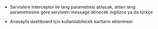 * Servislere interceptor ile lang parametresi atılacak, atılan lang parametresine göre servisten message dönecek ingilizce ya da türkçe

* Anasayfa dashboard için kullanılabilecek kartların eklenmesi